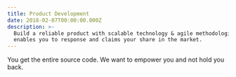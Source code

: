 ```yaml
---
title: Product Development
date: 2018-02-07T00:00:00.000Z
description: >-
  Build a reliable product with scalable technology & agile methodologies that
  enables you to response and claims your share in the market.
---
```

You get the entire source code. We want to empower you and not hold you back.
